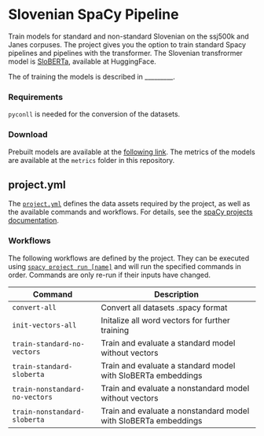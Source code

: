 <!-- SPACY PROJECT: AUTO-GENERATED DOCS START (do not remove) -->

# Slovenian SpaCy Pipeline

Train models for standard and non-standard Slovenian on the ssj500k and Janes corpuses. The project gives you the option to train standard Spacy pipelines and pipelines with the transformer. The Slovenian transfrormer model is [SloBERTa](https://huggingface.co/EMBEDDIA/sloberta), available at HuggingFace.

The of training the models is described in _________.

### Requirements

`pyconll` is needed for the conversion of the datasets.

### Download 

Prebuilt models are available at the [following link](https://mega.nz/folder/nZ5w3L5K#t9aeusn82ivhLMJrpDFU2w). The metrics of the models are available at the `metrics` folder in this repository.

## project.yml

The [`project.yml`](project.yml) defines the data assets required by the
project, as well as the available commands and workflows. For details, see the
[spaCy projects documentation](https://spacy.io/usage/projects).

### Workflows

The following workflows are defined by the project. They
can be executed using [`spacy project run [name]`](https://spacy.io/api/cli#project-run)
and will run the specified commands in order. Commands are only re-run if their
inputs have changed.

| Command | Description |
| --- | --- |
| `convert-all` | Convert all datasets .spacy format |
| `init-vectors-all` | Initalize all word vectors for further training |
| `train-standard-no-vectors` | Train and evaluate a standard model without vectors |
| `train-standard-sloberta` | Train and evaluate a standard model with SloBERTa embeddings |
| `train-nonstandard-no-vectors` | Train and evaluate a nonstandard model without vectors |
| `train-nonstandard-sloberta` | Train and evaluate a nonstandard model with SloBERTa embeddings |
